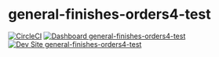 # general-finishes-orders4-test

[![CircleCI](https://circleci.com/gh/mostafizpantheon/general-finishes-orders4-test.svg?style=shield)](https://circleci.com/gh/mostafizpantheon/general-finishes-orders4-test)
[![Dashboard general-finishes-orders4-test](https://img.shields.io/badge/dashboard-general_finishes_orders4_test-yellow.svg)](https://dashboard.pantheon.io/sites/62f3ed9f-a6b4-408e-b79a-3e23033bd9e2#dev/code)
[![Dev Site general-finishes-orders4-test](https://img.shields.io/badge/site-general_finishes_orders4_test-blue.svg)](http://dev-general-finishes-orders4-test.pantheonsite.io/)